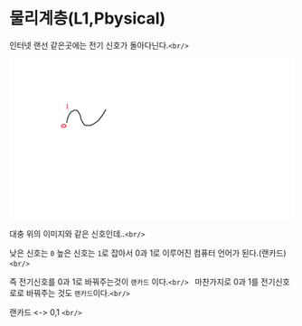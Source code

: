 # 물리계층(L1,Pbysical)

인터넷 랜선 같은곳에는 전기 신호가 돌아다닌다.`<br/>`

<img src='전기신호.png' alt='img' />

대충 위의 이미지와 같은 신호인데..`<br/>`

낮은 신호는 `0` 높은 신호는 `1`로 잡아서 0과 1로 이루어진 컴퓨터 언어가 된다.(랜카드) `<br/>`

즉 전기신호를 0과 1로 바꿔주는것이 `랜카드` 이다.`<br/> `
마찬가지로 0과 1를 전기신호로로 바꿔주는 것도 `랜카드`이다.`<br/>`

랜카드 <-> 0,1 `<br/>`

